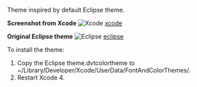 Theme inspired by default Eclipse theme.

**Screenshot from Xcode**
![Xcode] [xcode]

**Original Eclipse theme**
![Eclipse] [eclipse]

To install the theme:

1. Copy the Eclipse theme.dvtcolortheme to ~/Library/Developer/Xcode/UserData/FontAndColorThemes/.
2. Restart Xcode 4.

[xcode]: https://raw.github.com/Narmo/XcodeEclipseTheme/master/xcode-theme-screenshot.png
[eclipse]: https://raw.github.com/Narmo/XcodeEclipseTheme/master/eclipse-theme-screenshot.png
